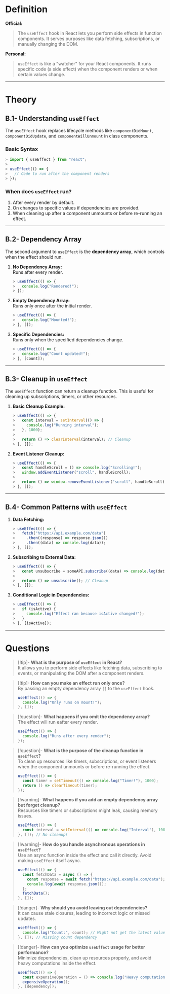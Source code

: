 # Definition

**Official:**  
> The `useEffect` hook in React lets you perform side effects in function components. It serves purposes like data fetching, subscriptions, or manually changing the DOM.

**Personal:**  
> `useEffect` is like a "watcher" for your React components. It runs specific code (a side effect) when the component renders or when certain values change.

---

# Theory

## B.1- Understanding `useEffect`

The `useEffect` hook replaces lifecycle methods like `componentDidMount`, `componentDidUpdate`, and `componentWillUnmount` in class components.

### Basic Syntax

```javascript
> import { useEffect } from "react";
>
> useEffect(() => {
>   // Code to run after the component renders
> });
```

### **When does `useEffect` run?**
1. After every render by default.
2. On changes to specific values if dependencies are provided.
3. When cleaning up after a component unmounts or before re-running an effect.

---

## B.2- Dependency Array

The second argument to `useEffect` is the **dependency array**, which controls when the effect should run.

1. **No Dependency Array:**  
   Runs after every render.
   ```javascript
   > useEffect(() => {
   >   console.log("Rendered!");
   > });
   ```

2. **Empty Dependency Array:**  
   Runs only once after the initial render.
   ```javascript
   > useEffect(() => {
   >   console.log("Mounted!");
   > }, []);
   ```

3. **Specific Dependencies:**  
   Runs only when the specified dependencies change.
   ```javascript
   > useEffect(() => {
   >   console.log("Count updated!");
   > }, [count]);
   ```

---

## B.3- Cleanup in `useEffect`

The `useEffect` function can return a cleanup function. This is useful for cleaning up subscriptions, timers, or other resources.

1. **Basic Cleanup Example:**  
   ```javascript
   > useEffect(() => {
   >   const interval = setInterval(() => {
   >     console.log("Running interval");
   >   }, 1000);
   >
   >   return () => clearInterval(interval); // Cleanup
   > }, []);
   ```

2. **Event Listener Cleanup:**  
   ```javascript
   > useEffect(() => {
   >   const handleScroll = () => console.log("Scrolling!");
   >   window.addEventListener("scroll", handleScroll);
   >
   >   return () => window.removeEventListener("scroll", handleScroll);
   > }, []);
   ```

---

## B.4- Common Patterns with `useEffect`

1. **Data Fetching:**  
   ```javascript
   > useEffect(() => {
   >   fetch("https://api.example.com/data")
   >     .then((response) => response.json())
   >     .then((data) => console.log(data));
   > }, []);
   ```

2. **Subscribing to External Data:**  
   ```javascript
   > useEffect(() => {
   >   const unsubscribe = someAPI.subscribe((data) => console.log(data));
   >
   >   return () => unsubscribe(); // Cleanup
   > }, []);
   ```

3. **Conditional Logic in Dependencies:**  
   ```javascript
   > useEffect(() => {
   >   if (isActive) {
   >     console.log("Effect ran because isActive changed!");
   >   }
   > }, [isActive]);
   ```

---

# Questions

> [!tip]- **What is the purpose of `useEffect` in React?**  
> It allows you to perform side effects like fetching data, subscribing to events, or manipulating the DOM after a component renders.

> [!tip]- **How can you make an effect run only once?**  
> By passing an empty dependency array `[]` to the `useEffect` hook.  
> ```javascript
> useEffect(() => {
>   console.log("Only runs on mount!");
> }, []);
> ```

> [!question]- **What happens if you omit the dependency array?**  
> The effect will run eafter every render.  
> ```javascript
> useEffect(() => {
>   console.log("Runs after every render");
> });
> ```

> [!question]- **What is the purpose of the cleanup function in `useEffect`?**  
> To clean up resources like timers, subscriptions, or event listeners when the component unmounts or before re-running the effect.  
> ```javascript
> useEffect(() => {
>   const timer = setTimeout(() => console.log("Timer!"), 1000);
>   return () => clearTimeout(timer);
> });
> ```

> [!warning]- **What happens if you add an empty dependency array but forget cleanup?**  
> Resources like timers or subscriptions might leak, causing memory issues.  
> ```javascript
> useEffect(() => {
>   const interval = setInterval(() => console.log("Interval"), 1000);
> }, []); // No cleanup!
> ```

> [!warning]- **How do you handle asynchronous operations in `useEffect`?**  
> Use an async function inside the effect and call it directly. Avoid making `useEffect` itself async.  
> ```javascript
> useEffect(() => {
>   const fetchData = async () => {
>     const response = await fetch("https://api.example.com/data");
>     console.log(await response.json());
>   };
>   fetchData();
> }, []);
> ```

> [!danger]- **Why should you avoid leaving out dependencies?**  
> It can cause stale closures, leading to incorrect logic or missed updates.  
> ```javascript
> useEffect(() => {
>   console.log("Count:", count); // Might not get the latest value
> }, []); // Missing count dependency
> ```

> [!danger]- **How can you optimize `useEffect` usage for better performance?**  
> Minimize dependencies, clean up resources properly, and avoid heavy computations inside the effect.  
> ```javascript
> useEffect(() => {
>   const expensiveOperation = () => console.log("Heavy computation");
>   expensiveOperation();
> }, [dependency]);
> ```

